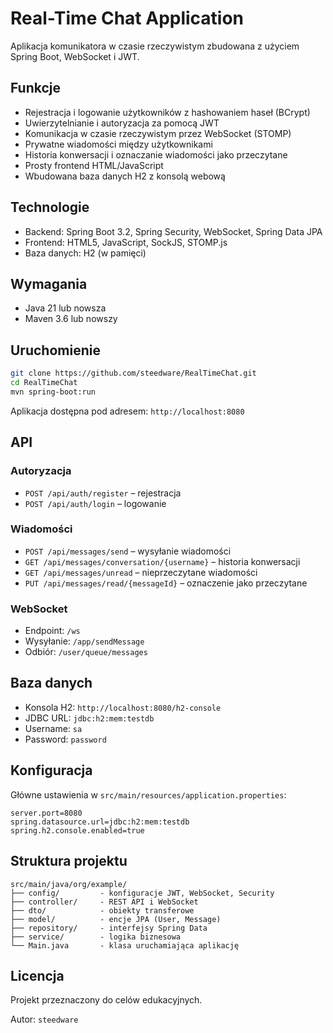 # Real-Time Chat Application

Aplikacja komunikatora w czasie rzeczywistym zbudowana z użyciem Spring Boot, WebSocket i JWT.

## Funkcje

- Rejestracja i logowanie użytkowników z hashowaniem haseł (BCrypt)  
- Uwierzytelnianie i autoryzacja za pomocą JWT  
- Komunikacja w czasie rzeczywistym przez WebSocket (STOMP)  
- Prywatne wiadomości między użytkownikami  
- Historia konwersacji i oznaczanie wiadomości jako przeczytane  
- Prosty frontend HTML/JavaScript  
- Wbudowana baza danych H2 z konsolą webową

## Technologie

- Backend: Spring Boot 3.2, Spring Security, WebSocket, Spring Data JPA  
- Frontend: HTML5, JavaScript, SockJS, STOMP.js  
- Baza danych: H2 (w pamięci)

## Wymagania

- Java 21 lub nowsza  
- Maven 3.6 lub nowszy

## Uruchomienie

```bash
git clone https://github.com/steedware/RealTimeChat.git
cd RealTimeChat
mvn spring-boot:run
```

Aplikacja dostępna pod adresem: `http://localhost:8080`

## API

### Autoryzacja

- `POST /api/auth/register` – rejestracja  
- `POST /api/auth/login` – logowanie

### Wiadomości

- `POST /api/messages/send` – wysyłanie wiadomości  
- `GET /api/messages/conversation/{username}` – historia konwersacji  
- `GET /api/messages/unread` – nieprzeczytane wiadomości  
- `PUT /api/messages/read/{messageId}` – oznaczenie jako przeczytane

### WebSocket

- Endpoint: `/ws`  
- Wysyłanie: `/app/sendMessage`  
- Odbiór: `/user/queue/messages`

## Baza danych

- Konsola H2: `http://localhost:8080/h2-console`  
- JDBC URL: `jdbc:h2:mem:testdb`  
- Username: `sa`  
- Password: `password`

## Konfiguracja

Główne ustawienia w `src/main/resources/application.properties`:

```properties
server.port=8080
spring.datasource.url=jdbc:h2:mem:testdb
spring.h2.console.enabled=true
```

## Struktura projektu

```
src/main/java/org/example/
├── config/         - konfiguracje JWT, WebSocket, Security
├── controller/     - REST API i WebSocket
├── dto/            - obiekty transferowe
├── model/          - encje JPA (User, Message)
├── repository/     - interfejsy Spring Data
├── service/        - logika biznesowa
└── Main.java       - klasa uruchamiająca aplikację
```

## Licencja

Projekt przeznaczony do celów edukacyjnych.  

Autor: `steedware`
